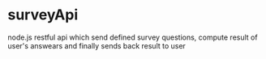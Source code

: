 # surveyApi
node.js restful api which send defined survey questions, compute result of user's answears and finally sends back result to user

